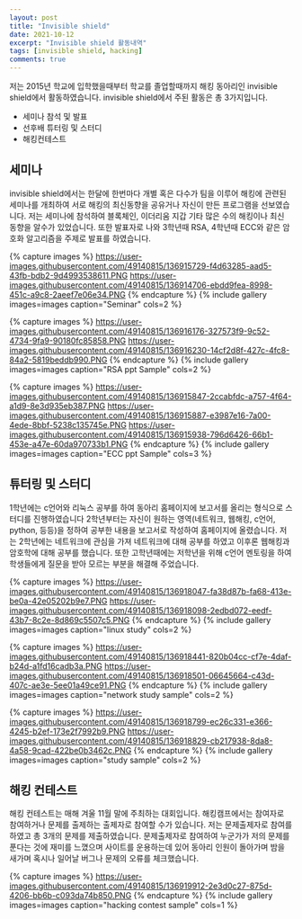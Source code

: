```yaml
---
layout: post
title: "Invisible shield"
date: 2021-10-12
excerpt: "Invisible shield 활동내역"
tags: [invisible shield, hacking]
comments: true
---
```


저는 2015년 학교에 입학했을때부터 학교를 졸업할때까지 해킹 동아리인 invisible shield에서 활동하였습니다.
invisible shield에서 주된 활동은 총 3가지입니다.

* 세미나 참석 및 발표
* 선후배 튜터링 및 스터디
* 해킹컨테스트

## 세미나 
invisible shield에서는 한달에 한번마다 개별 혹은 다수가 팀을 이루어 
해킹에 관련된 세미나를 개최하여 서로 해킹의 최신동향을 공유거나 자신이 만든 프로그램을 선보였습니다.
저는 세미나에 참석하여 블록체인, 이더리움 지갑 기타 많은 수의 해킹이나 최신 동향을 알수가 있었습니다.
또한 발표자로 나와 3학년때 RSA, 4학년때 ECC와 같은 암호화 알고리즘을 주제로 발표를 하였습니다.

{% capture images %}
https://user-images.githubusercontent.com/49140815/136915729-f4d63285-aad5-43fb-bdb2-9d4993538611.PNG
https://user-images.githubusercontent.com/49140815/136914706-ebdd9fea-8998-451c-a9c8-2aeef7e06e34.PNG
{% endcapture %}
{% include gallery images=images caption="Seminar" cols=2 %}

{% capture images %}
https://user-images.githubusercontent.com/49140815/136916176-327573f9-9c52-4734-9fa9-90180fc85858.PNG
https://user-images.githubusercontent.com/49140815/136916230-14cf2d8f-427c-4fc8-84a2-5819beddb990.PNG
{% endcapture %}
{% include gallery images=images caption="RSA ppt Sample" cols=2 %}

{% capture images %}
https://user-images.githubusercontent.com/49140815/136915847-2ccabfdc-a757-4f64-a1d9-8e3d935eb387.PNG
https://user-images.githubusercontent.com/49140815/136915887-e3987e16-7a00-4ede-8bbf-5238c135745e.PNG
https://user-images.githubusercontent.com/49140815/136915938-796d6426-66b1-453e-a47e-60da970733b1.PNG
{% endcapture %}
{% include gallery images=images caption="ECC ppt Sample" cols=3 %}


## 튜터링 및 스터디
1학년에는 c언어와 리눅스 공부를 하여 동아리 홈페이지에 보고서를 올리는 형식으로 스터디를 진행하였습니다
2학년부터는 자신이 원하는 영역(네트워크, 웹해킹, c언어, python, 등등)을 정하여 공부한 내용을 보고서로 작성하여
홈페이지에 올렸습니다.
저는 2학년에는 네트워크에 관심을 가져 네트워크에 대해 공부를 하였고
이후론 웹해킹과 암호학에 대해 공부를 했습니다.
또한 고학년때에는 저학년을 위해 c언어 멘토링을 하여 학생들에게 질문을 받아 모르는 부분을 해결해 주었습니다.

{% capture images %}
https://user-images.githubusercontent.com/49140815/136918047-fa38d87b-fa68-413e-be0a-42e05202b9e7.PNG
https://user-images.githubusercontent.com/49140815/136918098-2edbd072-eedf-43b7-8c2e-8d869c5507c5.PNG
{% endcapture %}
{% include gallery images=images caption="linux study" cols=2 %}

{% capture images %}
https://user-images.githubusercontent.com/49140815/136918441-820b04cc-cf7e-4daf-b24d-a1fd16cadb3a.PNG
https://user-images.githubusercontent.com/49140815/136918501-06645664-c43d-407c-ae3e-5ee01a49ce91.PNG
{% endcapture %}
{% include gallery images=images caption="network study sample" cols=2 %}

{% capture images %}
https://user-images.githubusercontent.com/49140815/136918799-ec26c331-e366-4245-b2ef-173e2f7992b9.PNG
https://user-images.githubusercontent.com/49140815/136918829-cb217938-8da8-4a58-9cad-422be0b3462c.PNG
{% endcapture %}
{% include gallery images=images caption="study sample" cols=2 %}

## 해킹 컨테스트
해킹 컨테스트는 매해 겨울 11월 말에 주최하는 대회입니다.
해킹캠프에서는 참여자로 참여하거나 문제를 출제하는 출제자로 참여할 수가 있습니다.
저는 문제출제자로 참여를 하였고 총 3개의 문제를 제출하였습니다.
문제출제자로 참여하여 누군가가 저의 문제를 푼다는 것에 재미를 느꼈으며 사이트를 운용하는데 있어
동아리 인원이 돌아가며 밤을 새가며 혹시나 일어날 버그나 문제의 오류를 체크했습니다.

{% capture images %}
https://user-images.githubusercontent.com/49140815/136919912-2e3d0c27-875d-4206-bb6b-c093da74b850.PNG
{% endcapture %}
{% include gallery images=images caption="hacking contest sample" cols=1 %}